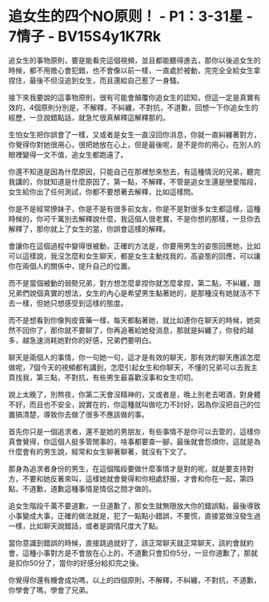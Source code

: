 # 追女生的四个NO原则！ - P1：3-31星 - 7情子 - BV15S4y1K7Rk

追女生的事物原則，要是能看完這個視頻，並且都能聽得進去，那你以後追女生的時候，都不用擔心會犯錯，也不會像以前一樣，一直處於被動，完完全全給女生拿捏住，最後不但沒追到女生，而且還給自己惹了一身騷。

接下來我要說的這事物原則，很有可能會顛覆你追女生的認知，但這一定是真實有效的，4個原則分別是，不解釋，不糾纏，不對抗，不道歉，回想一下你追女生的經歷，一旦說錯點話，就急忙很真解釋這解釋那的。

生怕女生把你誤會了一樣，又或者是女生一直沒回你消息，你就一直糾纏著對方，你覺得你對她很用心，很把她放在心上，但是最後呢，是不是你的用心，在別人的眼裡變得一文不值，追女生都跑遠了。

你還不知道是因為什麼原因，只能自己在那裡愁來愁去，有這種情況的兄弟，聽完我講的，你就知道是什麼原因了，第一點，不解釋，不管是追女生還是戀愛階段，女生給你出了任何測試，你都不要想著去解釋，比如這樣問。

你是不是經常撩妹子，你是不是有很多前女友，你是不是對很多女生都這樣，這種時候的，你可千萬別去解釋說什麼，我這個人很老實，不是你想的那樣，一旦你去解釋了，那你就上了女生的當，你誤會這樣的解釋。

會讓你在這個過程中變得很被動，正確的方法是，你要用男生的姿態回應她，比如可以這樣說，我沒怎麼和女生聊天，都是女生主動找我的，高姿態的回應，可以讓你在兩個人的關係中，提升自己的位置。

而不是當個被動的弱勢兄弟，對方想怎麼拿捏你就怎麼拿捏，第二點，不糾纏，跟兄弟們說個真實的想法，女生的內心是希望男生黏著她的，是那種沒有她就活不下去一樣，但她只想感受到這樣的態度。

而不是想看到你像狗皮膏藥一樣，每天都黏著她，就比如連你在聊天的時候，她突然不回你了，那你就不要聊了，你再追著給她發消息，那就是糾纏了，你發的越多，越急速消耗她對你的好感，兄弟們要明白。

聊天是兩個人的事情，你一句她一句，這才是有效的聊天，那有效的聊天應該怎麼做呢，7個今天的視頻都有講到，怎麼引起女生和你聊天，不懂的兄弟可以去我主頁找我，第三點，不對抗，有些男生最喜歡沒事和女生叨叨。

說上太晚了，別熬夜，你第二天會沒精神的，又或者是，晚上別老去喝酒，對身體不好，而且也不安全，說實在的，你這種就叫做吃力不討好，因為你沒把自己的位置搞清楚，導致你去做了很多不應該做的事。

首先你只是一個追求者，還不是她的男朋友，有些事情不是你可以去管的，這樣你真會覺得，你這個人挺多管閒事的，啥事都要查一腳，最後就會怨煩你，這就是為什麼會有的男生說，經常和女生聊著聊著，就沒有下文了。

那身為追求者身份的男生，在這個階段要做什麼事情才是對的呢，就是要支持對方，不要和她反著來叫，這樣她就會覺得和你相處舒服，才會和你在一起，第四點，不道歉，道歉這種事情是情侶之間才做的。

追女生階段千萬不要道歉，一旦道歉了，那女生就無限放大你的錯誤點，最後導致小事變成大事，正確的做法就是，犯了一點點小錯誤，不要慌，直接當做沒發生過一樣，比如聊天說錯話，或者是調情尺度大了點。

當你意識到錯誤的時候，直接跳過就好了，該正常聊天就正常聊天，該約會就約會，這種小事對方是不會放在心上的，不道歉只會扣你5分，一旦你道歉了，那就是扣你50分了，當你的好感分給扣完之後。

你覺得你還有機會成功嗎，以上的四個原則，不解釋，不糾纏，不對抗，不道歉，你學會了嗎，學會了兄弟。